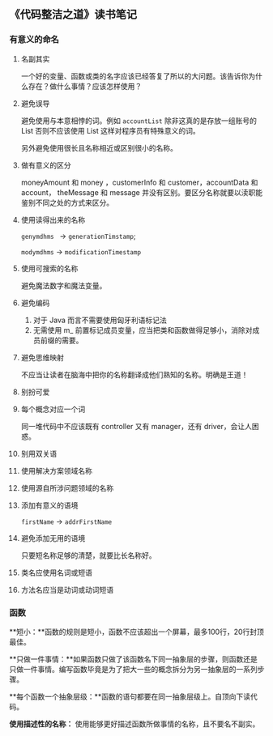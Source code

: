 ## 《代码整洁之道》读书笔记

### 有意义的命名

1. 名副其实

   一个好的变量、函数或类的名字应该已经答复了所以的大问题。该告诉你为什么存在？做什么事情？应该怎样使用？

2. 避免误导

   避免使用与本意相悖的词。例如 `accountList` 除非这真的是存放一组账号的 List 否则不应该使用 List 这样对程序员有特殊意义的词。

   另外避免使用很长且名称相近或区别很小的名称。

3. 做有意义的区分

   moneyAmount 和 money ，customerInfo 和 customer，accountData 和 account， theMessage 和 message 并没有区别。要区分名称就要以渎职能鉴别不同之处的方式来区分。

4. 使用读得出来的名称

   `genymdhms ` -> `generationTimstamp`; 

   `modymdhms` -> `modificationTimestamp`

5. 使用可搜索的名称

   避免魔法数字和魔法变量。

6. 避免编码

   1. 对于 Java 而言不需要使用匈牙利语标记法
   2. 无需使用 m_ 前置标记成员变量，应当把类和函数做得足够小，消除对成员前缀的需要。

7. 避免思维映射

   不应当让读者在脑海中把你的名称翻译成他们熟知的名称。明确是王道！

8. 别扮可爱

9. 每个概念对应一个词

   同一堆代码中不应该既有 controller 又有 manager，还有 driver，会让人困惑。

10. 别用双关语

11. 使用解决方案领域名称

12. 使用源自所涉问题领域的名称

13. 添加有意义的语境

    `firstName` -> `addrFirstName`

14. 避免添加无用的语境

    只要短名称足够的清楚，就要比长名称好。

15. 类名应使用名词或短语

16. 方法名应当是动词或动词短语



### 函数

**短小：**函数的规则是短小，函数不应该超出一个屏幕，最多100行，20行封顶最佳。

**只做一件事情：**如果函数只做了该函数名下同一抽象层的步骤，则函数还是只做一件事情。编写函数毕竟是为了把大一些的概念拆分为另一抽象层的一系列步骤。

**每个函数一个抽象层级：**函数的语句都要在同一抽象层级上。自顶向下读代码。

**使用描述性的名称：** 使用能够更好描述函数所做事情的名称，且不要名不副实。